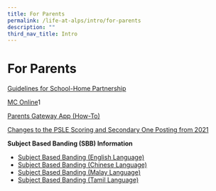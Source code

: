 ```yaml
---
title: For Parents
permalink: /life-at-alps/intro/for-parents
description: ""
third_nav_title: Intro
---
```

# **For Parents**

[Guidelines for School-Home Partnership](/files/Guidelines%20for%20School-Home%20Partnership.pdf)
  
[MC Online](https://www.mconline.sg/LEAD/login/lms_login.aspx)1  
  
[Parents Gateway App (How-To) ](/files/PG%20-%20Annex%20A.pdf)

[Changes to the PSLE Scoring and Secondary One Posting from 2021](https://www.moe.gov.sg/microsites/psle/PSLE%20Scoring/psle-scoring.html)   
  
**Subject Based Banding (SBB) Information**  

*   [Subject Based Banding (English Language)](/files/MOE_SBB_EL_1%20Mar%202018.pdf)
*   [Subject Based Banding (Chinese Language)](/files/MOE_SBB_CL_1%20Mar%202018.pdf)
*   [Subject Based Banding (Malay Language)](/files/MOE_SBB_ML_1%20Mar%202018.pdf)
*   [Subject Based Banding (Tamil Language)](/files/MOE_SBB_TL_1%20Mar%202018.pdf)